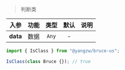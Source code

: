 > 判断类

入参|功能|类型|默认|说明
:-:|:-:|:-:|:-:|-
**data**|数据|`Any`|-

```js
import { IsClass } from "@yangzw/bruce-us";

IsClass(class Bruce {}); // true
```